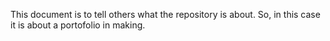 This document is to tell others what the repository is about. So, in this case it is about a portofolio in making.